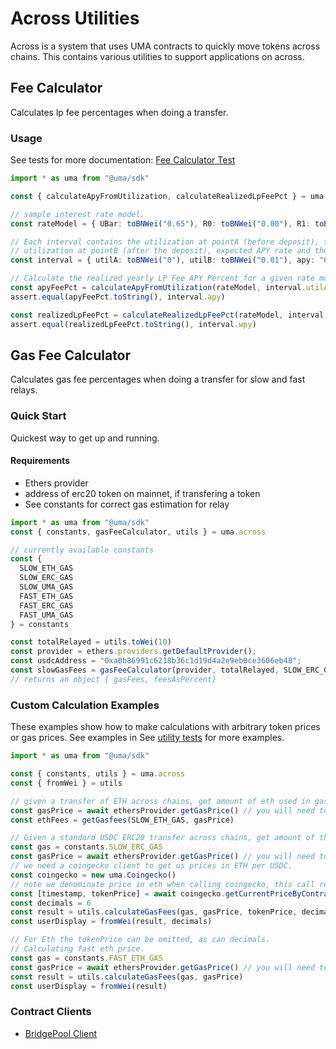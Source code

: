 # Across Utilities

Across is a system that uses UMA contracts to quickly move tokens across chains. This contains various utilities to support applications
on across.

## Fee Calculator

Calculates lp fee percentages when doing a transfer.

### Usage

See tests for more documentation: [Fee Calculator Test]("./feeCalculator.test.ts")

```ts
import * as uma from "@uma/sdk"

const { calculateApyFromUtilization, calculateRealizedLpFeePct } = uma.across.feeCalculator

// sample interest rate model.
const rateModel = { UBar: toBNWei("0.65"), R0: toBNWei("0.00"), R1: toBNWei("0.08"), R2: toBNWei("1.00") }

// Each interval contains the utilization at pointA (before deposit), the
// utilization at pointB (after the deposit), expected APY rate and the expected weekly rate.
const interval = { utilA: toBNWei("0"), utilB: toBNWei("0.01"), apy: "615384615384600", wpy: "11830749673498" }

// Calculate the realized yearly LP Fee APY Percent for a given rate model, utilization before and after the deposit.
const apyFeePct = calculateApyFromUtilization(rateModel, interval.utilA, interval.utilB)
assert.equal(apyFeePct.toString(), interval.apy)

const realizedLpFeePct = calculateRealizedLpFeePct(rateModel, interval.utilA, interval.utilB).toString()
assert.equal(realizedLpFeePct.toString(), interval.wpy)
```

## Gas Fee Calculator

Calculates gas fee percentages when doing a transfer for slow and fast relays.

### Quick Start

Quickest way to get up and running.

#### Requirements

- Ethers provider
- address of erc20 token on mainnet, if transfering a token
- See constants for correct gas estimation for relay

```ts
import * as uma from "@uma/sdk"
const { constants, gasFeeCalculator, utils } = uma.across

// currently available constants
const {
  SLOW_ETH_GAS
  SLOW_ERC_GAS
  SLOW_UMA_GAS
  FAST_ETH_GAS
  FAST_ERC_GAS
  FAST_UMA_GAS
} = constants

const totalRelayed = utils.toWei(10)
const provider = ethers.providers.getDefaultProvider();
const usdcAddress = "0xa0b86991c6218b36c1d19d4a2e9eb0ce3606eb48";
const slowGasFees = gasFeeCalculator(provider, totalRelayed, SLOW_ERC_GAS, usdcAddress);
// returns an object { gasFees, feesAsPercent}

```

### Custom Calculation Examples

These examples show how to make calculations with arbitrary token prices or gas prices. See examples in
See [utility tests](./utils.test.ts) for more examples.

```ts
import * as uma from "@uma/sdk"

const { constants, utils } = uma.across
const { fromWei } = utils

// given a transfer of ETH across chains, get amount of eth used in gas for a slow transaction
const gasPrice = await ethersProvider.getGasPrice() // you will need to get an estimate from provider. This returns gas price in wei.
const ethFees = getGasfees(SLOW_ETH_GAS, gasPrice)

// Given a standard USDC ERC20 transfer across chains, get amount of the token used in gas for a slow transaction.
const gas = constants.SLOW_ERC_GAS
const gasPrice = await ethersProvider.getGasPrice() // you will need to get an estimate from provider
// we need a coingecko client to get us prices in ETH per USDC.
const coingecko = new uma.Coingecko()
// note we denominate price in eth when calling coingecko, this call returns [timestamp,price], but we only care about price
const [timestamp, tokenPrice] = await coingecko.getCurrentPriceByContract(usdcAddress, "eth")
const decimals = 6
const result = utils.calculateGasFees(gas, gasPrice, tokenPrice, decimals)
const userDisplay = fromWei(result, decimals)

// For Eth the tokenPrice can be omitted, as can decimals.
// Calculating fast eth price.
const gas = constants.FAST_ETH_GAS
const gasPrice = await ethersProvider.getGasPrice() // you will need to get an estimate from provider
const result = utils.calculateGasFees(gas, gasPrice)
const userDisplay = fromWei(result)
```

### Contract Clients

- [BridgePool Client](./clients/README.md)
